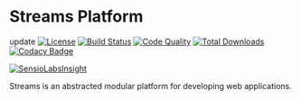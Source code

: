 # Streams Platform

update
[![License](https://img.shields.io/badge/license-MIT-brightgreen.svg)](https://packagist.org/packages/anomaly/streams-platform) 
[![Build Status](https://scrutinizer-ci.com/g/anomalylabs/streams-platform/badges/build.png?b=master)](https://scrutinizer-ci.com/g/anomalylabs/streams-platform/build-status/master)
[![Code Quality](http://img.shields.io/scrutinizer/g/anomalylabs/streams-platform.svg)](https://scrutinizer-ci.com/g/anomalylabs/streams-platform/)
[![Total Downloads](http://img.shields.io/packagist/dt/anomaly/streams.svg)](https://packagist.org/packages/anomaly/streams-platform)
[![Codacy Badge](https://api.codacy.com/project/badge/Grade/a0a603f4bb094044b9cc681b5a55506a)](https://www.codacy.com/app/RyanThompson/streams-platform?utm_source=github.com&amp;utm_medium=referral&amp;utm_content=anomalylabs/streams-platform&amp;utm_campaign=Badge_Grade)

[![SensioLabsInsight](https://insight.sensiolabs.com/projects/c07a737b-fd8f-43b1-a076-facbfb9ed2b0/small.png)](https://insight.sensiolabs.com/projects/c07a737b-fd8f-43b1-a076-facbfb9ed2b0)

Streams is an abstracted modular platform for developing web applications.
